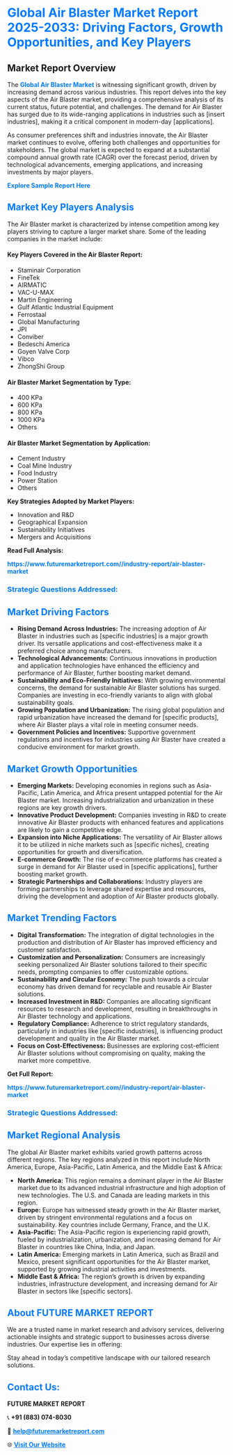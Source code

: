 <h1 style="color: #007BFF;">Global Air Blaster Market Report 2025-2033: Driving Factors, Growth Opportunities, and Key Players</h1>

<section id="overview">
<h2>Market Report Overview</h2>
<p>The <a href="https://www.futuremarketreport.com//industry-report/air-blaster-market" style="color: #007BFF; text-decoration: none;"><strong>Global Air Blaster Market</strong></a> is witnessing significant growth, driven by increasing demand across various industries. This report delves into the key aspects of the Air Blaster market, providing a comprehensive analysis of its current status, future potential, and challenges. The demand for Air Blaster has surged due to its wide-ranging applications in industries such as [insert industries], making it a critical component in modern-day [applications].</p>
<p>As consumer preferences shift and industries innovate, the Air Blaster market continues to evolve, offering both challenges and opportunities for stakeholders. The global market is expected to expand at a substantial compound annual growth rate (CAGR) over the forecast period, driven by technological advancements, emerging applications, and increasing investments by major players.</p>
</section>

<section id="overview">
<p><a href="https://www.futuremarketreport.com//request-sample/reportId=55456" style="color: #007BFF; text-decoration: none;"><strong>Explore Sample Report Here</strong></a></p>
</section>

<section id="key-players">
<h2 style="color: #007BFF;">Market Key Players Analysis</h2>
<p>The Air Blaster market is characterized by intense competition among key players striving to capture a larger market share. Some of the leading companies in the market include:</p>
<h4>Key Players Covered in the Air Blaster Report:</h4>
<ul><li>Staminair Corporation</li><li>FineTek</li><li>AIRMATIC</li><li>VAC-U-MAX</li><li>Martin Engineering</li><li>Gulf Atlantic Industrial Equipment</li><li>Ferrostaal</li><li>Global Manufacturing</li><li>JPI</li><li>Conviber</li><li>Bedeschi America</li><li>Goyen Valve Corp</li><li>Vibco</li><li>ZhongShi Group</li></ul>
<h4>Air Blaster Market Segmentation by Type:</h4>
<ul><li>400 KPa</li><li>600 KPa</li><li>800 KPa</li><li>1000 KPa</li><li>Others</li></ul>

<h4>Air Blaster Market Segmentation by Application:</h4>
<ul><li>Cement Industry</li><li>Coal Mine Industry</li><li>Food Industry</li><li>Power Station</li><li>Others</li></ul>
<p><strong>Key Strategies Adopted by Market Players:</strong></p>
<ul>
<li>Innovation and R&D</li>
<li>Geographical Expansion</li>
<li>Sustainability Initiatives</li>
<li>Mergers and Acquisitions</li>
</ul>
</section>

<section>
<p><strong>Read Full Analysis: </strong></p><a href="https://www.futuremarketreport.com//industry-report/air-blaster-market" style="color: #007BFF; text-decoration: none;"><strong>https://www.futuremarketreport.com//industry-report/air-blaster-market</strong></a>
<h3 style="color: #007BFF;">Strategic Questions Addressed:</h3>
</section>

<section id="driving-factors">
<h2 style="color: #007BFF;">Market Driving Factors</h2>
<ul>
<li><strong>Rising Demand Across Industries:</strong> The increasing adoption of Air Blaster in industries such as [specific industries] is a major growth driver. Its versatile applications and cost-effectiveness make it a preferred choice among manufacturers.</li>
<li><strong>Technological Advancements:</strong> Continuous innovations in production and application technologies have enhanced the efficiency and performance of Air Blaster, further boosting market demand.</li>
<li><strong>Sustainability and Eco-Friendly Initiatives:</strong> With growing environmental concerns, the demand for sustainable Air Blaster solutions has surged. Companies are investing in eco-friendly variants to align with global sustainability goals.</li>
<li><strong>Growing Population and Urbanization:</strong> The rising global population and rapid urbanization have increased the demand for [specific products], where Air Blaster plays a vital role in meeting consumer needs.</li>
<li><strong>Government Policies and Incentives:</strong> Supportive government regulations and incentives for industries using Air Blaster have created a conducive environment for market growth.</li>
</ul>
</section>

<section id="growth-opportunities">
<h2 style="color: #007BFF;">Market Growth Opportunities</h2>
<ul>
<li><strong>Emerging Markets:</strong> Developing economies in regions such as Asia-Pacific, Latin America, and Africa present untapped potential for the Air Blaster market. Increasing industrialization and urbanization in these regions are key growth drivers.</li>
<li><strong>Innovative Product Development:</strong> Companies investing in R&D to create innovative Air Blaster products with enhanced features and applications are likely to gain a competitive edge.</li>
<li><strong>Expansion into Niche Applications:</strong> The versatility of Air Blaster allows it to be utilized in niche markets such as [specific niches], creating opportunities for growth and diversification.</li>
<li><strong>E-commerce Growth:</strong> The rise of e-commerce platforms has created a surge in demand for Air Blaster used in [specific applications], further boosting market growth.</li>
<li><strong>Strategic Partnerships and Collaborations:</strong> Industry players are forming partnerships to leverage shared expertise and resources, driving the development and adoption of Air Blaster products globally.</li>
</ul>
</section>

<section id="trending-factors">
<h2 style="color: #007BFF;">Market Trending Factors</h2>
<ul>
<li><strong>Digital Transformation:</strong> The integration of digital technologies in the production and distribution of Air Blaster has improved efficiency and customer satisfaction.</li>
<li><strong>Customization and Personalization:</strong> Consumers are increasingly seeking personalized Air Blaster solutions tailored to their specific needs, prompting companies to offer customizable options.</li>
<li><strong>Sustainability and Circular Economy:</strong> The push towards a circular economy has driven demand for recyclable and reusable Air Blaster solutions.</li>
<li><strong>Increased Investment in R&D:</strong> Companies are allocating significant resources to research and development, resulting in breakthroughs in Air Blaster technology and applications.</li>
<li><strong>Regulatory Compliance:</strong> Adherence to strict regulatory standards, particularly in industries like [specific industries], is influencing product development and quality in the Air Blaster market.</li>
<li><strong>Focus on Cost-Effectiveness:</strong> Businesses are exploring cost-efficient Air Blaster solutions without compromising on quality, making the market more competitive.</li>
</ul>
</section>

<section>
<p><strong>Get Full Report: </strong></p><a href="https://www.futuremarketreport.com//industry-report/air-blaster-market" style="color: #007BFF; text-decoration: none;"><strong>https://www.futuremarketreport.com//industry-report/air-blaster-market</strong></a>
<h3 style="color: #007BFF;">Strategic Questions Addressed:</h3>
</section>


<section id="regional-analysis">
<h2 style="color: #007BFF;">Market Regional Analysis</h2>
<p>The global Air Blaster market exhibits varied growth patterns across different regions. The key regions analyzed in this report include North America, Europe, Asia-Pacific, Latin America, and the Middle East & Africa:</p>
<ul>
<li><strong>North America:</strong> This region remains a dominant player in the Air Blaster market due to its advanced industrial infrastructure and high adoption of new technologies. The U.S. and Canada are leading markets in this region.</li>
<li><strong>Europe:</strong> Europe has witnessed steady growth in the Air Blaster market, driven by stringent environmental regulations and a focus on sustainability. Key countries include Germany, France, and the U.K.</li>
<li><strong>Asia-Pacific:</strong> The Asia-Pacific region is experiencing rapid growth, fueled by industrialization, urbanization, and increasing demand for Air Blaster in countries like China, India, and Japan.</li>
<li><strong>Latin America:</strong> Emerging markets in Latin America, such as Brazil and Mexico, present significant opportunities for the Air Blaster market, supported by growing industrial activities and investments.</li>
<li><strong>Middle East & Africa:</strong> The region’s growth is driven by expanding industries, infrastructure development, and increasing demand for Air Blaster in sectors like [specific sectors].</li>
</ul>
</section>

<footer>
<h2 style="color: #007BFF;">About FUTURE MARKET REPORT</h2>
<p>We are a trusted name in market research and advisory services, delivering actionable insights and strategic support to businesses across diverse industries. Our expertise lies in offering:</p>

<p>Stay ahead in today’s competitive landscape with our tailored research solutions.</p>

<h2 style="color: #007BFF;">Contact Us:</h2>
<p><strong>FUTURE MARKET REPORT</strong></p>
<p>📞 <strong>+91 (883) 074-8030</strong></p>
<p>📧 <strong><a href="mailto:help@futuremarketreport.com" style="color: #007BFF;">help@futuremarketreport.com</a></strong></p>
<p>🌐 <strong><a href="https://www.futuremarketreport.com/" style="color: #007BFF;">Visit Our Website</a></strong></p>
</footer>